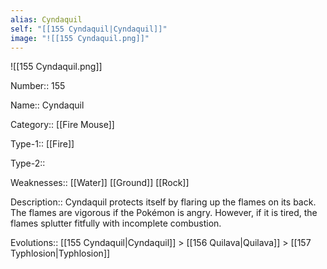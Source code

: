 ```yaml
---
alias: Cyndaquil
self: "[[155 Cyndaquil|Cyndaquil]]"
image: "![[155 Cyndaquil.png]]"
---
```


![[155 Cyndaquil.png]]


Number:: 155

Name:: Cyndaquil

Category:: [[Fire Mouse]]

Type-1:: [[Fire]]

Type-2:: 

Weaknesses:: [[Water]] [[Ground]] [[Rock]]

Description:: Cyndaquil protects itself by flaring up the flames on its back. The flames are vigorous if the Pokémon is angry. However, if it is tired, the flames splutter fitfully with incomplete combustion.

Evolutions:: [[155 Cyndaquil|Cyndaquil]] > [[156 Quilava|Quilava]] > [[157 Typhlosion|Typhlosion]]


